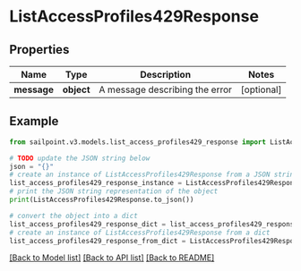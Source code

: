 # ListAccessProfiles429Response


## Properties

Name | Type | Description | Notes
------------ | ------------- | ------------- | -------------
**message** | **object** | A message describing the error | [optional] 

## Example

```python
from sailpoint.v3.models.list_access_profiles429_response import ListAccessProfiles429Response

# TODO update the JSON string below
json = "{}"
# create an instance of ListAccessProfiles429Response from a JSON string
list_access_profiles429_response_instance = ListAccessProfiles429Response.from_json(json)
# print the JSON string representation of the object
print(ListAccessProfiles429Response.to_json())

# convert the object into a dict
list_access_profiles429_response_dict = list_access_profiles429_response_instance.to_dict()
# create an instance of ListAccessProfiles429Response from a dict
list_access_profiles429_response_from_dict = ListAccessProfiles429Response.from_dict(list_access_profiles429_response_dict)
```
[[Back to Model list]](../README.md#documentation-for-models) [[Back to API list]](../README.md#documentation-for-api-endpoints) [[Back to README]](../README.md)


